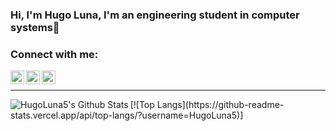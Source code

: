 ### Hi, I'm Hugo Luna, I'm an engineering student in computer systems👋


### Connect with me:

[<img align="left" alt="codeSTACKr | Twitter" width="22px" src="https://cdn.jsdelivr.net/npm/simple-icons@v3/icons/twitter.svg" />][twitter]
[<img align="left" alt="codeSTACKr | LinkedIn" width="22px" src="https://cdn.jsdelivr.net/npm/simple-icons@v3/icons/linkedin.svg" />][linkedin]
[<img align="left" alt="codeSTACKr | Instagram" width="22px" src="https://cdn.jsdelivr.net/npm/simple-icons@v3/icons/instagram.svg" />][instagram]

<br />




---

<img align="left" alt="HugoLuna5's Github Stats" src="https://github-readme-stats.codestackr.vercel.app/api?username=HugoLuna5&show_icons=true&hide_border=true" />
[![Top Langs](https://github-readme-stats.vercel.app/api/top-langs/?username=HugoLuna5)]


[twitter]: https://twitter.com/Hugo_Luna5
[instagram]: https://instagram.com/hugoluna5
[linkedin]: https://linkedin.com/in/hugodariolc

